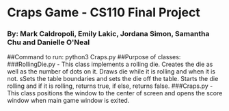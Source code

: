 # Craps Game - CS110 Final Project
### By: Mark Caldropoli, Emily Lakic, Jordana Simon, Samantha Chu and Danielle O'Neal

##Command to run: python3 Craps.py
##Purpose of classes: 
###RollingDie.py - This class implements a rolling die. Creates the die as well as the number of dots on it. Draws die while it is rolling and when it is not. sSets the table boundaries and sets the die off the table. Starts the die rolling and if it is rolling, returns true, if else, returns false.
###Craps.py - This class positions the window to the center of screen and opens the score window when main game window is exited.
